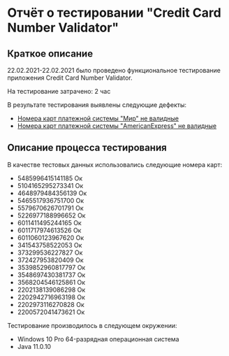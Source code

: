 
# Отчёт о тестировании "Credit Card Number Validator"

## Краткое описание

22.02.2021-22.02.2021 было проведено функциональное тестирование приложения Credit Card Number Validator.

На тестирование затрачено: 2 час

В результате тестирования выявлены следующие дефекты:
* [Номера карт платежной системы "Мир" не валидные](https://github.com/AnastasiaMR/Credit-Card-Number-Validator/issues/3#issue-807531672)
* [Номера карт платежной системы "AmericanExpress" не валидные](https://github.com/AnastasiaMR/Credit-Card-Number-Validator/issues/6#issue-807535061)


## Описание процесса тестирования


В качестве тестовых данных использовались следующие номера карт:
* 5485996415141185 Ок
* 5104165295273341 Ок
* 4648979484356139 Ок
* 5465517936751700 Ок
* 5579670626701791 Ок
* 5226977188996652 Ок
* 6011411495244165 Ок
* 6011717974613526 Ок
* 6011060123967620 Ок
* 341543758522053 Ок
* 373299536227827 Ок 
* 372427953820409 Ок
* 3539852960817797 Ок
* 3548697430381737 Ок
* 3568204546125861 Ок
* 2202138139086298 Ок
* 2202942716963198 Ок
* 2202973116270828 Ок
* 2200572041473621 Ок


Тестирование производилось в следующем окружении:
* Windows 10 Pro 64-разрядная операционная система 
* Java 11.0.10
